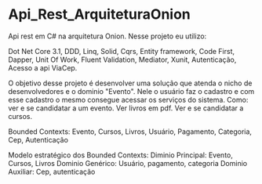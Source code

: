 # Api_Rest_ArquiteturaOnion
Api rest em C# na arquitetura Onion.
Nesse projeto eu utilizo:

Dot Net Core 3.1, DDD, Linq, Solid, Cqrs, Entity framework, Code First, Dapper, Unit Of Work, Fluent Validation, Mediator, Xunit, Autenticação, Acesso a api ViaCep.

O objetivo desse projeto é desenvolver uma solução que atenda o nicho de desenvolvedores e o dominio "Evento". Nele o usuário faz o cadastro e com esse cadastro o mesmo consegue acessar os serviços do sistema. Como: ver e se candidatar a um evento. Ver livros em pdf. Ver e se candidatar a cursos. 

Bounded Contexts:
Evento, Cursos, Livros, Usuário, Pagamento, Categoria, Cep, Autenticação

Modelo estratégico dos Bounded Contexts: 
Diminio Principal: Evento, Cursos, Livros
Dominio Genérico: Usuário, pagamento, categoria
Dominio Auxiliar: Cep, autenticação
